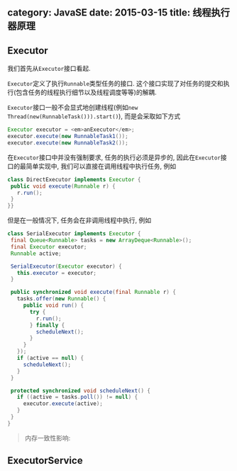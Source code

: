 category: JavaSE
date: 2015-03-15
title: 线程执行器原理
---

## Executor
我们首先从`Executor`接口看起.

`Executor`定义了执行`Runnable`类型任务的接口. 这个接口实现了对任务的提交和执行(包含任务的线程执行细节以及线程调度等等)的解耦.

`Executor`接口一般不会显式地创建线程(例如`new Thread(new(RunnableTask())).start()`), 而是会采取如下方式
```java
Executor executor = <em>anExecutor</em>;
executor.execute(new RunnableTask1());
executor.execute(new RunnableTask2());
```
在`Executor`接口中并没有强制要求, 任务的执行必须是异步的, 因此在`Executor`接口的最简单实现中, 我们可以直接在调用线程中执行任务, 例如
```java
class DirectExecutor implements Executor {
 public void execute(Runnable r) {
   r.run();
 }
}}
```
但是在一般情况下, 任务会在非调用线程中执行, 例如
```java
class SerialExecutor implements Executor {
 final Queue<Runnable> tasks = new ArrayDeque<Runnable>();
 final Executor executor;
 Runnable active;

 SerialExecutor(Executor executor) {
   this.executor = executor;
 }

 public synchronized void execute(final Runnable r) {
   tasks.offer(new Runnable() {
     public void run() {
       try {
         r.run();
       } finally {
         scheduleNext();
       }
     }
   });
   if (active == null) {
     scheduleNext();
   }
 }

 protected synchronized void scheduleNext() {
   if ((active = tasks.poll()) != null) {
     executor.execute(active);
   }
 }
}
```

> 内存一致性影响:

## ExecutorService
